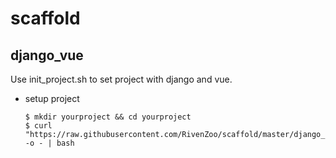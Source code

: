 # scaffold

## django_vue

Use init_project.sh to set project with django and vue.

* setup project

  ```
  $ mkdir yourproject && cd yourproject
  $ curl "https://raw.githubusercontent.com/RivenZoo/scaffold/master/django_vue/init_project.sh" -o - | bash
  ```
